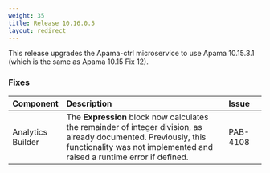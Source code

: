 ```yaml
---
weight: 35
title: Release 10.16.0.5
layout: redirect
---
```


This release upgrades the Apama-ctrl microservice to use Apama 10.15.3.1 (which is the same as Apama 10.15 Fix 12).

### Fixes

<table>
<colgroup>
    <col style="width: 15%;">
    <col style="width: 70%;">
    <col style="width: 15%;">
</colgroup>
<thead>
<tr>
<th style="text-align:left">Component</th>
<th style="text-align:left">Description</th>
<th style="text-align:left">Issue</th>
</tr>
</thead>
<tbody>

<tr>
<td style="text-align:left">Analytics Builder</td>
<td style="text-align:left">The <b>Expression</b> block now calculates the remainder of integer division, as already documented.
Previously, this functionality was not implemented and raised a runtime error if defined.</td>
<td style="text-align:left">PAB-4108</td>
</tr>

</tbody>
</table>
